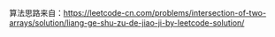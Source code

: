 算法思路来自：https://leetcode-cn.com/problems/intersection-of-two-arrays/solution/liang-ge-shu-zu-de-jiao-ji-by-leetcode-solution/
